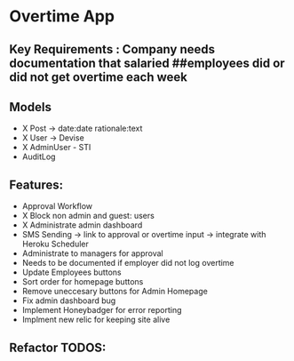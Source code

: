 # Overtime App

## Key Requirements : Company needs documentation that salaried ##employees did or did not get overtime each week

## Models

*  X Post -> date:date rationale:text
*  X User -> Devise
*  X AdminUser - STI
*    AuditLog


## Features:
* Approval Workflow
* X Block non admin and guest: users
* X Administrate admin dashboard
* SMS Sending -> link to approval or overtime input -> integrate with Heroku Scheduler
* Administrate to managers for approval
* Needs to be documented if employer did not log overtime
* Update Employees buttons
* Sort order for homepage buttons
* Remove uneccesary buttons for Admin Homepage
* Fix admin dashboard bug
* Implement Honeybadger for error reporting
* Implment new relic for keeping site alive

## Refactor TODOS:
